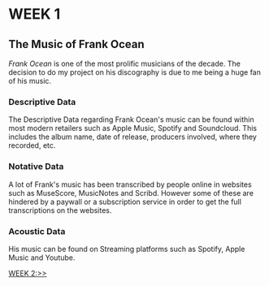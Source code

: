 

# WEEK 1
## The Music of Frank Ocean

*Frank Ocean* is one of the most prolific musicians of the decade. The decision to do my project on his discography is due to me being a huge fan of his music.

### Descriptive Data

The Descriptive Data regarding Frank Ocean's music can be found within most modern retailers such as Apple Music, Spotify and Soundcloud. This includes the album name, date of release, producers involved, where they recorded, etc.


### Notative Data

A lot of Frank's music has been transcribed by people online in websites such as MuseScore, MusicNotes and Scribd. However some of these are hindered by a paywall or a subscription service in order to get the full transcriptions on the websites.

### Acoustic Data

His music can be found on Streaming platforms such as Spotify, Apple Music and Youtube.


[WEEK 2:>>](https://cellosux.github.io/MCA-2019/Week2/week2.html)
